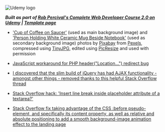![Udemy logo](https://www.udemy.com/staticx/udemy/images/v6/logo-coral-light.svg)

**_Built as part of [Rob Percival's Complete Web Developer Course 2.0 on Udemy](https://www.udemy.com/course/the-complete-web-developer-course-2/) | [Template page](https://eco-cdn.co.uk/webdeveloper2.0/content/7-mysql/index.php)_**

* ['Cup of Coffee on Saucer'](https://www.pexels.com/photo/beverage-break-breakfast-brown-414630/) (used as main background image) and ['Person Holding White Ceramic Mug Beside Notebook'](https://www.pexels.com/photo/beverage-breakfast-brown-cafe-433205/) (used as secondary background image) photos by [Pixabay](https://www.pexels.com/@pixabay) from [Pexels](https://www.pexels.com), compressed using [TinyJPG](https://tinyjpg.com/), edited using [PicResize](https://picresize.com/) and used with permission

* [JavaScript workaround for PHP header("Location...") redirect bug](https://stackoverflow.com/questions/12525251/header-location-not-working-in-my-php-code)

* [I discovered that the slim build of jQuery has had AJAX functionality - amongst other things - removed thanks to this helpful Stack Overflow thread](https://stackoverflow.com/questions/18271251/typeerror-ajax-is-not-a-function)

* [Stack Overflow hack: 'Insert line break inside placeholder attribute of a textarea?'](https://stackoverflow.com/questions/7312623/insert-line-break-inside-placeholder-attribute-of-a-textarea)

* [Stack Overflow fix taking advantage of the CSS :before pseudo-element, and specifically its content property, as well as relative and absolute positioning to add a smooth background-image animation effect to the landing page](https://stackoverflow.com/questions/40742534/animate-background-size-zoom-to-background-size-110)